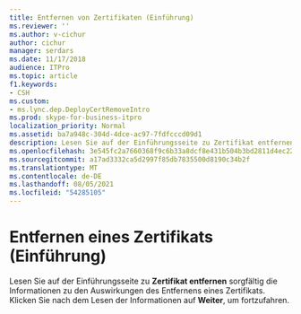 ```yaml
---
title: Entfernen von Zertifikaten (Einführung)
ms.reviewer: ''
ms.author: v-cichur
author: cichur
manager: serdars
ms.date: 11/17/2018
audience: ITPro
ms.topic: article
f1.keywords:
- CSH
ms.custom:
- ms.lync.dep.DeployCertRemoveIntro
ms.prod: skype-for-business-itpro
localization_priority: Normal
ms.assetid: ba7a948c-304d-4dce-ac97-7fdfcccd09d1
description: Lesen Sie auf der Einführungsseite zu Zertifikat entfernen sorgfältig die Informationen zu den Auswirkungen des Entfernens eines Zertifikats. Klicken Sie nach dem Lesen der Informationen auf Weiter, um fortzufahren.
ms.openlocfilehash: 3e545fc2a7660368f9c6b33a8dcf8e431b504b3bd2811d4ec2206da12c926caa
ms.sourcegitcommit: a17ad3332ca5d2997f85db7835500d8190c34b2f
ms.translationtype: MT
ms.contentlocale: de-DE
ms.lasthandoff: 08/05/2021
ms.locfileid: "54285105"
---
```

# <a name="remove-certificate-intro"></a>Entfernen eines Zertifikats (Einführung)
 
Lesen Sie auf der Einführungsseite zu **Zertifikat entfernen** sorgfältig die Informationen zu den Auswirkungen des Entfernens eines Zertifikats. Klicken Sie nach dem Lesen der Informationen auf **Weiter**, um fortzufahren.
  

